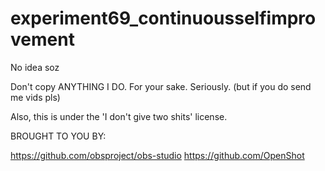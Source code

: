 # experiment69_continuousselfimprovement
No idea soz

Don't copy ANYTHING I DO. For your sake. Seriously. (but if you do send me vids pls)

Also, this is under the 'I don't give two shits' license.


BROUGHT TO YOU BY:

https://github.com/obsproject/obs-studio
https://github.com/OpenShot
